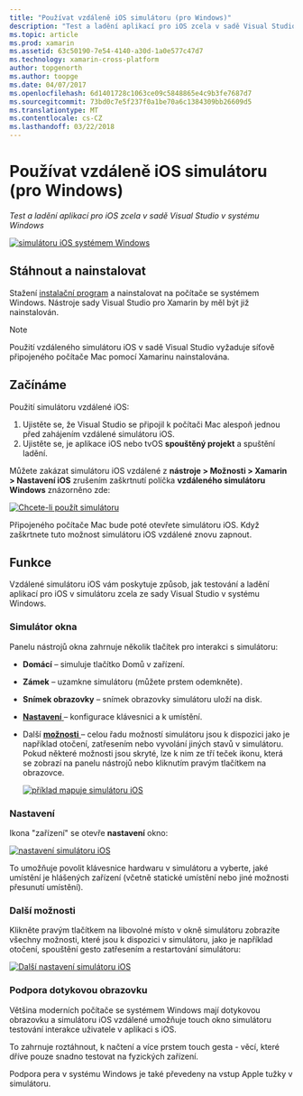 ```yaml
---
title: "Používat vzdáleně iOS simulátoru (pro Windows)"
description: "Test a ladění aplikací pro iOS zcela v sadě Visual Studio v systému Windows"
ms.topic: article
ms.prod: xamarin
ms.assetid: 63c50190-7e54-4140-a30d-1a0e577c47d7
ms.technology: xamarin-cross-platform
author: topgenorth
ms.author: toopge
ms.date: 04/07/2017
ms.openlocfilehash: 6d1401728c1063ce09c5848865e4c9b3fe7687d7
ms.sourcegitcommit: 73bd0c7e5f237f0a1be70a6c1384309bb26609d5
ms.translationtype: MT
ms.contentlocale: cs-CZ
ms.lasthandoff: 03/22/2018
---
```

# <a name="remoted-ios-simulator-for-windows"></a>Používat vzdáleně iOS simulátoru (pro Windows)

_Test a ladění aplikací pro iOS zcela v sadě Visual Studio v systému Windows_

[![](ios-simulator-images/hero-sml.png "simulátoru iOS systémem Windows")](ios-simulator-images/hero.png#lightbox)

## <a name="download-and-install"></a>Stáhnout a nainstalovat

Stažení [instalační program](https://dl.xamarin.com/xamarin-simulator/Xamarin.Simulator.Installer.msi) a nainstalovat na počítače se systémem Windows. Nástroje sady Visual Studio pro Xamarin by měl být již nainstalován.

> [!NOTE]
> Použití vzdáleného simulátoru iOS v sadě Visual Studio vyžaduje síťově připojeného počítače Mac pomocí Xamarinu nainstalována.

## <a name="getting-started"></a>Začínáme

Použití simulátoru vzdálené iOS:

1. Ujistěte se, že Visual Studio se připojil k počítači Mac alespoň jednou před zahájením vzdálené simulátoru iOS.
2. Ujistěte se, je aplikace iOS nebo tvOS **spouštěný projekt** a spuštění ladění.

Můžete zakázat simulátoru iOS vzdálené z **nástroje > Možnosti > Xamarin > Nastavení iOS** zrušením zaškrtnutí políčka **vzdáleného simulátoru Windows** znázorněno zde:

[![](ios-simulator-images/options-sml.png "Chcete-li použít simulátoru")](ios-simulator-images/options.png#lightbox)

Připojeného počítače Mac bude poté otevřete simulátoru iOS. Když zaškrtnete tuto možnost simulátoru iOS vzdálené znovu zapnout.

## <a name="features"></a>Funkce

Vzdálené simulátoru iOS vám poskytuje způsob, jak testování a ladění aplikací pro iOS v simulátoru zcela ze sady Visual Studio v systému Windows.

### <a name="simulator-window"></a>Simulátor okna

Panelu nástrojů okna zahrnuje několik tlačítek pro interakci s simulátoru:

- **Domácí** – simuluje tlačítko Domů v zařízení.
- **Zámek** – uzamkne simulátoru (můžete prstem odemkněte).
- **Snímek obrazovky** – snímek obrazovky simulátoru uloží na disk.
- [**Nastavení** ](#settings) – konfigurace klávesnici a k umístění.
- Další [ **možnosti** ](#options) – celou řadu možností simulátoru jsou k dispozici jako je například otočení, zatřesením nebo vyvolání jiných stavů v simulátoru. Pokud některé možnosti jsou skryté, lze k nim ze tří teček ikonu, která se zobrazí na panelu nástrojů nebo kliknutím pravým tlačítkem na obrazovce.

    [![](ios-simulator-images/maps-app-sml.png "příklad mapuje simulátoru iOS")](ios-simulator-images/maps-app.png#lightbox)


### <a name="settings"></a>Nastavení

Ikona "zařízení" se otevře **nastavení** okno:

[![](ios-simulator-images/settings-sml.png "nastavení simulátoru iOS")](ios-simulator-images/settings.png#lightbox)

To umožňuje povolit klávesnice hardwaru v simulátoru a vyberte, jaké umístění je hlášených zařízení (včetně statické umístění nebo jiné možnosti přesunutí umístění).



### <a name="other-options"></a>Další možnosti

Klikněte pravým tlačítkem na libovolné místo v okně simulátoru zobrazíte všechny možnosti, které jsou k dispozici v simulátoru, jako je například otočení, spouštění gesto zatřesením a restartování simulátoru:

[![](ios-simulator-images/more-sml.png "Další nastavení simulátoru iOS")](ios-simulator-images/more.png#lightbox)

### <a name="touchscreen-support"></a>Podpora dotykovou obrazovku

Většina moderních počítače se systémem Windows mají dotykovou obrazovku a simulátoru iOS vzdálené umožňuje touch okno simulátoru testování interakce uživatele v aplikaci s iOS.

To zahrnuje roztáhnout, k načtení a více prstem touch gesta - věcí, které dříve pouze snadno testovat na fyzických zařízení.

Podpora pera v systému Windows je také převedeny na vstup Apple tužky v simulátoru.

<!--
<a name="knownissues" />

# Known Issues

 - Apple Watch devices may show in the Visual Studio device list, but are not yet supported.
 - Launching in **Release** mode may also start Apple’s simulator on the networked Mac.
 - Closing the remote iOS Simulator on Windows will not immediately stop debugging in Visual Studio. Stop debugging manually from the menu or the red button.
 - Opening too many different simulators simultaneously will produce unexpected results.
 - Exception of type `Foundation.NSErrorException` may be thrown while launching Simulators. Workaround is to kill csproxy (server process) on the Mac host and re-deploy to the simulator.
 - Performance may be slower when using Xcode 8
-->

